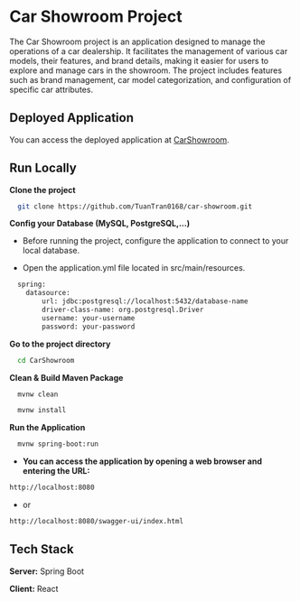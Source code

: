 
# Car Showroom Project


The Car Showroom project is an application designed to manage the operations of a car dealership. It facilitates the management of various car models, their features, and brand details, making it easier for users to explore and manage cars in the showroom. The project includes features such as brand management, car model categorization, and configuration of specific car attributes.

## Deployed Application

You can access the deployed application at [CarShowroom](https://car-showroom-n20g.onrender.com/swagger-ui/index.html).

## Run Locally

**Clone the project**

```bash
  git clone https://github.com/TuanTran0168/car-showroom.git
```

**Config your Database (MySQL, PostgreSQL,...)**

- Before running the project, configure the application to connect to your local database.

- Open the application.yml file located in src/main/resources.


```bash
  spring:
    datasource:
        url: jdbc:postgresql://localhost:5432/database-name
        driver-class-name: org.postgresql.Driver
        username: your-username
        password: your-password
```

**Go to the project directory**

```bash
  cd CarShowroom
```

**Clean & Build Maven Package**

```bash
  mvnw clean
```

```bash
  mvnw install
```

**Run the Application**

```bash
  mvnw spring-boot:run
```

- **You can access the application by opening a web browser and entering the URL:**

```bash
http://localhost:8080
```

- or
```bash
http://localhost:8080/swagger-ui/index.html
```

## Tech Stack

**Server:** Spring Boot

**Client:** React



